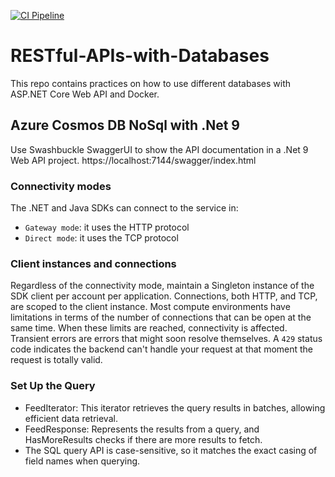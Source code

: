 [![CI Pipeline](https://github.com/teklitgereziher/RESTful-APIs-with-Databases/actions/workflows/ci.yml/badge.svg)](https://github.com/teklitgereziher/RESTful-APIs-with-Databases/actions/workflows/ci.yml)

# RESTful-APIs-with-Databases
This repo contains practices on how to use different databases with ASP.NET Core Web API and Docker.

## Azure Cosmos DB NoSql with .Net 9
Use Swashbuckle SwaggerUI to show the API documentation in a .Net 9 Web API project.
https://localhost:7144/swagger/index.html

### Connectivity modes
The .NET and Java SDKs can connect to the service in:
- `Gateway mode`: it uses the HTTP protocol
- `Direct mode`: it uses the TCP protocol

### Client instances and connections
Regardless of the connectivity mode, maintain a Singleton instance of the SDK client per account per application.
Connections, both HTTP, and TCP, are scoped to the client instance. Most compute environments have limitations in terms of the number of connections that can be open at the same time.
When these limits are reached, connectivity is affected.
Transient errors are errors that might soon resolve themselves. A `429` status code indicates the backend can't handle your request at that moment the request is totally valid.

### Set Up the Query
- FeedIterator<T>: This iterator retrieves the query results in batches, allowing efficient data retrieval.
- FeedResponse<T>: Represents the results from a query, and HasMoreResults checks if there are more results to fetch.
- The SQL query API is case-sensitive, so it matches the exact casing of field names when querying.

